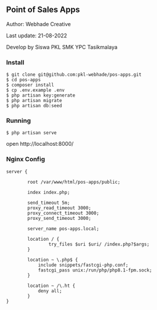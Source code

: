 ## Point of Sales Apps

Author: Webhade Creative

Last update: 21-08-2022

Develop by Siswa PKL SMK YPC Tasikmalaya

### Install

```
$ git clone git@github.com:pkl-webhade/pos-apps.git
$ cd pos-apps
$ composer install
$ cp .env.example .env
$ php artisan key:generate
$ php artisan migrate
$ php artisan db:seed
```

### Running

```
$ php artisan serve
```

open http://localhost:8000/ 

### Nginx Config

```nginxconf
server {

        root /var/www/html/pos-apps/public;

        index index.php;

        send_timeout 5m;
        proxy_read_timeout 3000;
        proxy_connect_timeout 3000;
        proxy_send_timeout 3000;

        server_name pos-apps.local;

        location / {
                try_files $uri $uri/ /index.php?$args;
        }

        location ~ \.php$ {
            include snippets/fastcgi-php.conf;
            fastcgi_pass unix:/run/php/php8.1-fpm.sock;
        }

        location ~ /\.ht {
            deny all;
        }
}
```

